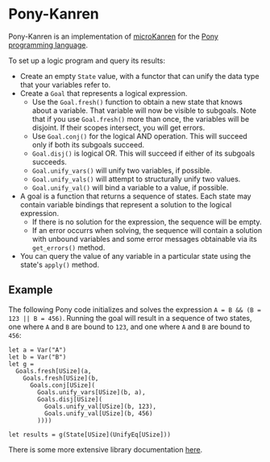 # Pony-Kanren

Pony-Kanren is an implementation of [microKanren](http://minikanren.org/) for
the [Pony programming language](https://www.ponylang.org).

To set up a logic program and query its results:

- Create an empty `State` value, with a functor that can unify the data type
  that your variables refer to.
- Create a `Goal` that represents a logical expression.
  - Use the `Goal.fresh()` function to obtain a new state that knows about a
    variable.  That variable will now be visible to subgoals.  Note that if you
    use `Goal.fresh()` more than once, the variables will be disjoint.  If their
    scopes intersect, you will get errors.
  - Use `Goal.conj()` for the logical AND operation.  This will succeed only if
    both its subgoals succeed.
  - `Goal.disj()` is logical OR.  This will succeed if either of its subgoals
    succeeds.
  - `Goal.unify_vars()` will unify two variables, if possible.
  - `Goal.unify_vals()` will attempt to structurally unify two values.
  - `Goal.unify_val()` will bind a variable to a value, if possible.
- A goal is a function that returns a sequence of states.  Each state may contain
  variable bindings that represent a solution to the logical expression.
  - If there is no solution for the expression, the sequence will be empty.
  - If an error occurrs when solving, the sequence will contain a solution with
    unbound variables and some error messages obtainable via its `get_errors()`
    method.
- You can query the value of any variable in a particular state using the
  state's `apply()` method.

## Example

The following Pony code initializes and solves the expression
`A = B && (B = 123 || B = 456)`.  Running the goal will result in a sequence of
two states, one where `A` and `B` are bound to `123`, and one where `A` and `B`
are bound to `456`:

```pony
let a = Var("A")
let b = Var("B")
let g =
  Goals.fresh[USize](a,
    Goals.fresh[USize](b,
      Goals.conj[USize](
        Goals.unify_vars[USize](b, a),
        Goals.disj[USize](
          Goals.unify_val[USize](b, 123),
          Goals.unify_val[USize](b, 456)
        ))))

let results = g(State[USize](UnifyEq[USize]))
```

There is some more extensive library documentation
[here](http://kulibali.github.io/pony-kanren/kanren--index/).
